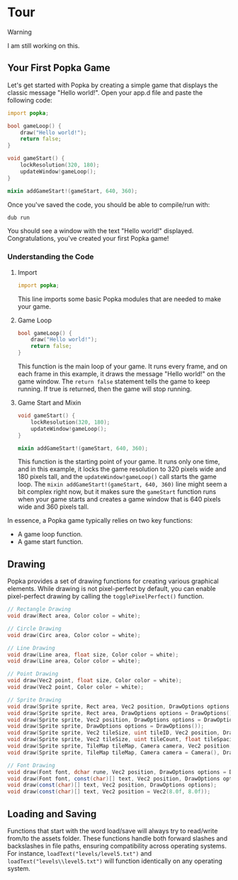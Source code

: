 # Tour

> [!WARNING]  
> I am still working on this.

## Your First Popka Game

Let's get started with Popka by creating a simple game that displays the classic message "Hello world!". Open your app.d file and paste the following code:

```d
import popka;

bool gameLoop() {
    draw("Hello world!");
    return false;
}

void gameStart() {
    lockResolution(320, 180);
    updateWindow!gameLoop();
}

mixin addGameStart!(gameStart, 640, 360);
```

Once you've saved the code, you should be able to compile/run with:

```bash
dub run
```

You should see a window with the text "Hello world!" displayed.
Congratulations, you've created your first Popka game!

### Understanding the Code

1. Import

    ```d
    import popka;
    ```

    This line imports some basic Popka modules that are needed to make your game.

2. Game Loop

    ```d
    bool gameLoop() {
        draw("Hello world!");
        return false;
    }
    ```

    This function is the main loop of your game. It runs every frame, and on each frame in this example, it draws the message "Hello world!" on the game window.
    The `return false` statement tells the game to keep running. If true is returned, then the game will stop running.

3. Game Start and Mixin

    ```d
    void gameStart() {
        lockResolution(320, 180);
        updateWindow!gameLoop();
    }

    mixin addGameStart!(gameStart, 640, 360);
    ```

    This function is the starting point of your game. It runs only one time, and in this example, it locks the game resolution to 320 pixels wide and 180 pixels tall, and the `updateWindow!gameLoop()` call starts the game loop.
    The `mixin addGameStart!(gameStart, 640, 360)` line might seem a bit complex right now, but it makes sure the `gameStart` function runs when your game starts and creates a game window that is 640 pixels wide and 360 pixels tall.

In essence, a Popka game typically relies on two key functions:

* A game loop function.
* A game start function.

## Drawing

Popka provides a set of drawing functions for creating various graphical elements.
While drawing is not pixel-perfect by default, you can enable pixel-perfect drawing by calling the `togglePixelPerfect()` function.

```d
// Rectangle Drawing
void draw(Rect area, Color color = white);

// Circle Drawing
void draw(Circ area, Color color = white);

// Line Drawing
void draw(Line area, float size, Color color = white);
void draw(Line area, Color color = white);

// Point Drawing
void draw(Vec2 point, float size, Color color = white);
void draw(Vec2 point, Color color = white);

// Sprite Drawing
void draw(Sprite sprite, Rect area, Vec2 position, DrawOptions options = DrawOptions());
void draw(Sprite sprite, Rect area, DrawOptions options = DrawOptions());
void draw(Sprite sprite, Vec2 position, DrawOptions options = DrawOptions());
void draw(Sprite sprite, DrawOptions options = DrawOptions());
void draw(Sprite sprite, Vec2 tileSize, uint tileID, Vec2 position, DrawOptions options = DrawOptions());
void draw(Sprite sprite, Vec2 tileSize, uint tileCount, float tileSpacing, Vec2 position, DrawOptions options = DrawOptions());
void draw(Sprite sprite, TileMap tileMap, Camera camera, Vec2 position, DrawOptions options = DrawOptions());
void draw(Sprite sprite, TileMap tileMap, Camera camera = Camera(), DrawOptions options = DrawOptions());

// Font Drawing
void draw(Font font, dchar rune, Vec2 position, DrawOptions options = DrawOptions());
void draw(Font font, const(char)[] text, Vec2 position, DrawOptions options = DrawOptions());
void draw(const(char)[] text, Vec2 position, DrawOptions options);
void draw(const(char)[] text, Vec2 position = Vec2(8.0f, 8.0f));
```

## Loading and Saving

Functions that start with the word load/save will always try to read/write from/to the assets folder.
These functions handle both forward slashes and backslashes in file paths, ensuring compatibility across operating systems.
For instance, `loadText("levels/level5.txt")` and `loadText("levels\\level5.txt")` will function identically on any operating system.
